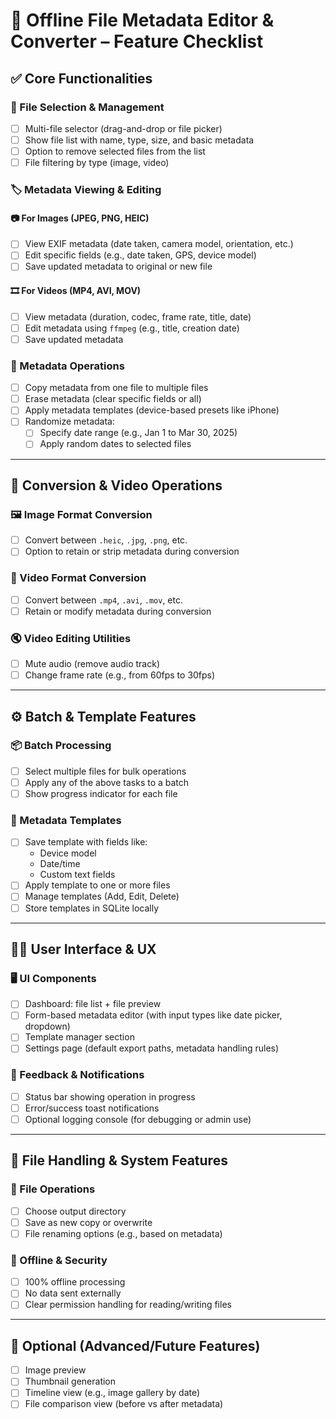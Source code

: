 # 🧰 Offline File Metadata Editor & Converter – Feature Checklist

## ✅ Core Functionalities

### 🧾 File Selection & Management
- [ ] Multi-file selector (drag-and-drop or file picker)
- [ ] Show file list with name, type, size, and basic metadata
- [ ] Option to remove selected files from the list
- [ ] File filtering by type (image, video)

### 🏷️ Metadata Viewing & Editing

#### 📷 For Images (JPEG, PNG, HEIC)
- [ ] View EXIF metadata (date taken, camera model, orientation, etc.)
- [ ] Edit specific fields (e.g., date taken, GPS, device model)
- [ ] Save updated metadata to original or new file

#### 🎞️ For Videos (MP4, AVI, MOV)
- [ ] View metadata (duration, codec, frame rate, title, date)
- [ ] Edit metadata using `ffmpeg` (e.g., title, creation date)
- [ ] Save updated metadata

### 🔁 Metadata Operations
- [ ] Copy metadata from one file to multiple files
- [ ] Erase metadata (clear specific fields or all)
- [ ] Apply metadata templates (device-based presets like iPhone)
- [ ] Randomize metadata:
  - [ ] Specify date range (e.g., Jan 1 to Mar 30, 2025)
  - [ ] Apply random dates to selected files

---

## 🔄 Conversion & Video Operations

### 🖼️ Image Format Conversion
- [ ] Convert between `.heic`, `.jpg`, `.png`, etc.
- [ ] Option to retain or strip metadata during conversion

### 🎥 Video Format Conversion
- [ ] Convert between `.mp4`, `.avi`, `.mov`, etc.
- [ ] Retain or modify metadata during conversion 

### 🔇 Video Editing Utilities
- [ ] Mute audio (remove audio track)
- [ ] Change frame rate (e.g., from 60fps to 30fps)

---

## ⚙️ Batch & Template Features

### 📦 Batch Processing
- [ ] Select multiple files for bulk operations
- [ ] Apply any of the above tasks to a batch
- [ ] Show progress indicator for each file

### 🧰 Metadata Templates
- [ ] Save template with fields like:
  - Device model
  - Date/time
  - Custom text fields
- [ ] Apply template to one or more files
- [ ] Manage templates (Add, Edit, Delete)
- [ ] Store templates in SQLite locally

---

## 🧑‍💻 User Interface & UX

### 🖥️ UI Components
- [ ] Dashboard: file list + file preview
- [ ] Form-based metadata editor (with input types like date picker, dropdown)
- [ ] Template manager section
- [ ] Settings page (default export paths, metadata handling rules)

### 🔔 Feedback & Notifications
- [ ] Status bar showing operation in progress
- [ ] Error/success toast notifications
- [ ] Optional logging console (for debugging or admin use)

---

## 📁 File Handling & System Features

### 📁 File Operations
- [ ] Choose output directory
- [ ] Save as new copy or overwrite
- [ ] File renaming options (e.g., based on metadata)

### 🔐 Offline & Security
- [ ] 100% offline processing
- [ ] No data sent externally
- [ ] Clear permission handling for reading/writing files

---

## 🧩 Optional (Advanced/Future Features)
- [ ] Image preview
- [ ] Thumbnail generation
- [ ] Timeline view (e.g., image gallery by date)
- [ ] File comparison view (before vs after metadata)
